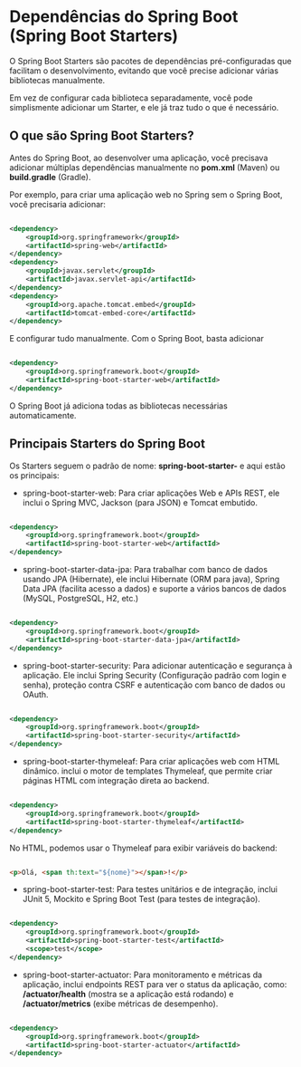# Dependências do Spring Boot (Spring Boot Starters)

O Spring Boot Starters são pacotes de dependências pré-configuradas que facilitam o desenvolvimento, evitando que você precise adicionar várias bibliotecas manualmente.

Em vez de configurar cada biblioteca separadamente, você pode simplismente adicionar um Starter, e ele já traz tudo o que é necessário.

## O que são Spring Boot Starters?

Antes do Spring Boot, ao desenvolver uma aplicação, você precisava adicionar múltiplas dependências manualmente no **pom.xml** (Maven) ou **build.gradle** (Gradle).

Por exemplo, para criar uma aplicação web no Spring sem o Spring Boot, você precisaria adicionar:

``` XML

<dependency>
    <groupId>org.springframework</groupId>
    <artifactId>spring-web</artifactId>
</dependency>
<dependency>
    <groupId>javax.servlet</groupId>
    <artifactId>javax.servlet-api</artifactId>
</dependency>
<dependency>
    <groupId>org.apache.tomcat.embed</groupId>
    <artifactId>tomcat-embed-core</artifactId>
</dependency>

```

E configurar tudo manualmente. Com o Spring Boot, basta adicionar 

``` XML

<dependency>
    <groupId>org.springframework.boot</groupId>
    <artifactId>spring-boot-starter-web</artifactId>
</dependency>

```

O Spring Boot já adiciona todas as bibliotecas necessárias automaticamente.

## Principais Starters do Spring Boot

Os Starters seguem o padrão de nome: **spring-boot-starter-<funcionalidade>** e aqui estão os principais:

- spring-boot-starter-web: Para criar aplicações Web e APIs REST, ele inclui o Spring MVC, Jackson (para JSON) e Tomcat embutido.

``` XML

<dependency>
    <groupId>org.springframework.boot</groupId>
    <artifactId>spring-boot-starter-web</artifactId>
</dependency>

```

- spring-boot-starter-data-jpa: Para trabalhar com banco de dados usando JPA (Hibernate), ele inclui Hibernate (ORM para java), Spring Data JPA (facilita acesso a dados) e suporte a vários bancos de dados (MySQL, PostgreSQL, H2, etc.)

``` XML

<dependency>
    <groupId>org.springframework.boot</groupId>
    <artifactId>spring-boot-starter-data-jpa</artifactId>
</dependency>

```

- spring-boot-starter-security: Para adicionar autenticação e segurança à aplicação. Ele inclui Spring Security (Configuração padrão com login e senha), proteção contra CSRF e autenticação com banco de dados ou OAuth.

``` XML

<dependency>
    <groupId>org.springframework.boot</groupId>
    <artifactId>spring-boot-starter-security</artifactId>
</dependency>

```

- spring-boot-starter-thymeleaf: Para criar aplicações web com HTML dinâmico. inclui o motor de templates Thymeleaf, que permite criar páginas HTML com integração direta ao backend.

``` XML

<dependency>
    <groupId>org.springframework.boot</groupId>
    <artifactId>spring-boot-starter-thymeleaf</artifactId>
</dependency>

```

No HTML, podemos usar o Thymeleaf para exibir variáveis do backend:

``` HTML

<p>Olá, <span th:text="${nome}"></span>!</p>

```

- spring-boot-starter-test: Para testes unitários e de integração, inclui JUnit 5, Mockito e Spring Boot Test (para testes de integração).

``` XML

<dependency>
    <groupId>org.springframework.boot</groupId>
    <artifactId>spring-boot-starter-test</artifactId>
    <scope>test</scope>
</dependency>

```

- spring-boot-starter-actuator: Para monitoramento e métricas da aplicação, inclui endpoints REST para ver o status da aplicação, como: **/actuator/health** (mostra se a aplicação está rodando) e **/actuator/metrics** (exibe métricas de desempenho).

``` XML

<dependency>
    <groupId>org.springframework.boot</groupId>
    <artifactId>spring-boot-starter-actuator</artifactId>
</dependency>

```